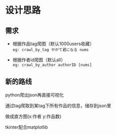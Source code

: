 # 设计思路

## 需求
* 根据作品tag爬图（默认1000users收藏）<br>
```eg: crawl_by_tag やがて君になる nums```
    
* 根据作者id爬图（默认all）<br>
```eg: crawl_by_author authorID [nums]```

## 新的路线
python爬出json再直接可视化

通过tag爬取到某tag下所有作品的信息，储存到json里

做成直方图(x:作者 y:作品数)

tkinter配合matplotlib